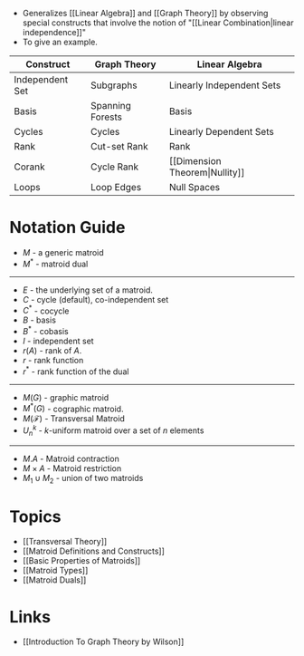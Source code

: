 * Generalizes [[Linear Algebra]] and [[Graph Theory]] by observing special constructs that involve the notion of "[[Linear Combination|linear independence]]" 
* To give an example. 

| Construct       | Graph Theory     | Linear Algebra                 |
| --------------- | ---------------- | ------------------------------ |
| Independent Set | Subgraphs        | Linearly Independent Sets      |
| Basis           | Spanning Forests | Basis                          |
| Cycles          | Cycles           | Linearly Dependent Sets        |
| Rank            | Cut-set Rank     | Rank                           |
| Corank          | Cycle Rank       | [[Dimension Theorem\|Nullity]] |
| Loops           | Loop Edges       | Null Spaces                    |

# Notation Guide 
* $M$ - a generic matroid 
* $M^\ast$ - matroid dual 
*****
* $E$ - the underlying set of a matroid.
* $C$ - cycle (default), co-independent set
* $C^\ast$ - cocycle
* $B$ - basis 
* $B^\ast$ - cobasis
* $I$ - independent set
* $r(A)$ - rank of $A$.
* $r$ - rank function 
* $r^\ast$ - rank function of the dual 
*****
* $M(G)$ - graphic matroid
* $M^\ast(G)$ - cographic matroid. 
* $M(\mathcal{F})$ - Transversal Matroid 
* $U_n^k$ - $k$-uniform matroid over a set of $n$ elements
*****
* $M.A$ - Matroid contraction 
* $M\times A$ - Matroid restriction
* $M_1\cup M_2$ - union of two matroids

# Topics 
* [[Transversal Theory]]
* [[Matroid Definitions and Constructs]]
* [[Basic Properties of Matroids]]
* [[Matroid Types]] 
* [[Matroid Duals]]

# Links 
* [[Introduction To Graph Theory by Wilson]]